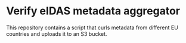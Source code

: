 # Verify eIDAS metadata aggregator

This repository contains a script that curls metadata from different EU countries and uploads it to an S3 bucket.
